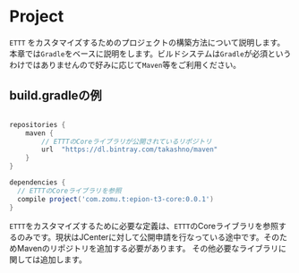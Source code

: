 # Project
`ETTT` をカスタマイズするためのプロジェクトの構築方法について説明します。
本章では`Gradle`をベースに説明をします。ビルドシステムは`Gradle`が必須というわけではありませんので好みに応じて`Maven`等をご利用ください。　


## build.gradleの例

```groovy

repositories {
    maven {
        // ETTTのCoreライブラリが公開されているリポジトリ
        url  "https://dl.bintray.com/takashno/maven"
    }
}

dependencies {
  // ETTTのCoreライブラリを参照
  compile project('com.zomu.t:epion-t3-core:0.0.1')  
}
```

`ETTT`をカスタマイズするために必要な定義は、`ETTT`のCoreライブラリを参照するのみです。現状はJCenterに対して公開申請を行なっている途中です。そのためMavenのリポジトリを追加する必要があります。
その他必要なライブラリに関しては追加します。
